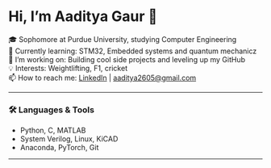 # Hi, I’m Aaditya Gaur 👋

🎓 Sophomore at Purdue University, studying Computer Engineering  
🔭 Currently learning: STM32, Embedded systems and quantum mechanicz  
🌱 I’m working on: Building cool side projects and leveling up my GitHub  
💡 Interests: Weightlifting, F1, cricket  
📫 How to reach me: [LinkedIn](https://www.linkedin.com/in/aadityagaur) | aaditya2605@gmail.com

---

### 🛠️ Languages & Tools
- Python, C, MATLAB
- System Verilog, Linux, KiCAD
- Anaconda, PyTorch, Git

---
